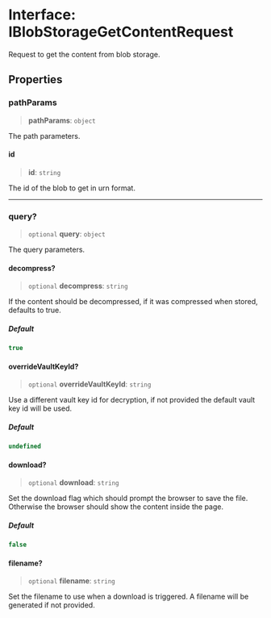 # Interface: IBlobStorageGetContentRequest

Request to get the content from blob storage.

## Properties

### pathParams

> **pathParams**: `object`

The path parameters.

#### id

> **id**: `string`

The id of the blob to get in urn format.

***

### query?

> `optional` **query**: `object`

The query parameters.

#### decompress?

> `optional` **decompress**: `string`

If the content should be decompressed, if it was compressed when stored, defaults to true.

##### Default

```ts
true
```

#### overrideVaultKeyId?

> `optional` **overrideVaultKeyId**: `string`

Use a different vault key id for decryption, if not provided the default vault key id will be used.

##### Default

```ts
undefined
```

#### download?

> `optional` **download**: `string`

Set the download flag which should prompt the browser to save the file.
Otherwise the browser should show the content inside the page.

##### Default

```ts
false
```

#### filename?

> `optional` **filename**: `string`

Set the filename to use when a download is triggered.
A filename will be generated if not provided.
